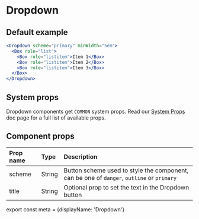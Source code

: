 
# Dropdown

## Default example
```.jsx
<Dropdown scheme="primary" minWidth="5em">
  <Box role="list">
    <Box role="listitem">Item 1</Box>
    <Box role="listitem">Item 2</Box>
    <Box role="listitem">Item 3</Box>
  </Box>
</Dropdown>
```

## System props

Dropdown components get `COMMON` system props. Read our [System Props](/system-props) doc page for a full list of available props.

## Component props

| Prop name | Type | Description |
| :- | :- | :- |
| scheme | String | Button scheme used to style the component, can be one of `danger`, `outline` or `primary` |
| title | String | Optional prop to set the text in the Dropdown button

export const meta = {displayName: 'Dropdown'}
